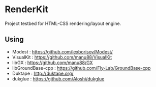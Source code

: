 # RenderKit
Project testbed for HTML-CSS rendering/layout engine.
## Using
- Modest : https://github.com/lexborisov/Modest/
- VisualKit : https://github.com/manu88/VisualKit
- libGX : https://github.com/manu88/GX
- libGroundBase-cpp : https://github.com/Fly-Lab/GroundBase-cpp
- Duktape : http://duktape.org/
- dukglue : https://github.com/Aloshi/dukglue

